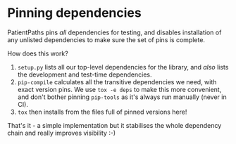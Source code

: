 # Pinning dependencies

PatientPaths pins *all* dependencies for testing, and disables installation of
any unlisted dependencies to make sure the set of pins is complete.

How does this work?

1. `setup.py` lists all our top-level dependencies for the library,
   and *also* lists the development and test-time dependencies.
2. `pip-compile` calculates all the transitive dependencies we need,
   with exact version pins.  We use `tox -e deps` to make this more
   convenient, and don't bother pinning `pip-tools` as it's always
   run manually (never in CI).
3. `tox` then installs from the files full of pinned versions here!

That's it - a simple implementation but it stabilises the whole dependency
chain and really improves visibility :-)

